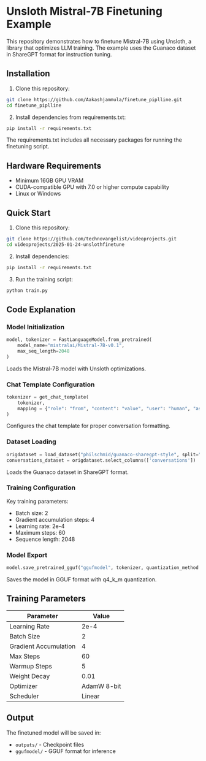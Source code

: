 # Unsloth Mistral-7B Finetuning Example

This repository demonstrates how to finetune Mistral-7B using Unsloth, a library that optimizes LLM training. The example uses the Guanaco dataset in ShareGPT format for instruction tuning.

## Installation

1. Clone this repository:
```bash
git clone https://github.com/Aakashjammula/finetune_piplline.git
cd finetune_piplline
```

2. Install dependencies from requirements.txt:
```bash
pip install -r requirements.txt
```

The requirements.txt includes all necessary packages for running the finetuning script.

## Hardware Requirements

- Minimum 16GB GPU VRAM
- CUDA-compatible GPU with 7.0 or higher compute capability
- Linux or Windows

## Quick Start

1. Clone this repository:
```bash
git clone https://github.com/technovangelist/videoprojects.git
cd videoprojects/2025-01-24-unslothfinetune
```

2. Install dependencies:
```bash
pip install -r requirements.txt
```

3. Run the training script:
```bash
python train.py
```

## Code Explanation

### Model Initialization
```python
model, tokenizer = FastLanguageModel.from_pretrained(
    model_name="mistralai/Mistral-7B-v0.1", 
    max_seq_length=2048
)
```
Loads the Mistral-7B model with Unsloth optimizations.

### Chat Template Configuration
```python
tokenizer = get_chat_template(
    tokenizer, 
    mapping = {"role": "from", "content": "value", "user": "human", "assistant": "gpt"}
)
```
Configures the chat template for proper conversation formatting.

### Dataset Loading
```python
origdataset = load_dataset("philschmid/guanaco-sharegpt-style", split="train")
conversations_dataset = origdataset.select_columns(['conversations'])
```
Loads the Guanaco dataset in ShareGPT format.

### Training Configuration
Key training parameters:
- Batch size: 2
- Gradient accumulation steps: 4
- Learning rate: 2e-4
- Maximum steps: 60
- Sequence length: 2048

### Model Export
```python
model.save_pretrained_gguf("ggufmodel", tokenizer, quantization_method = "q4_k_m")
```
Saves the model in GGUF format with q4_k_m quantization.

## Training Parameters

| Parameter | Value |
|-----------|--------|
| Learning Rate | 2e-4 |
| Batch Size | 2 |
| Gradient Accumulation | 4 |
| Max Steps | 60 |
| Warmup Steps | 5 |
| Weight Decay | 0.01 |
| Optimizer | AdamW 8-bit |
| Scheduler | Linear |

## Output

The finetuned model will be saved in:
- `outputs/` - Checkpoint files
- `ggufmodel/` - GGUF format for inference

